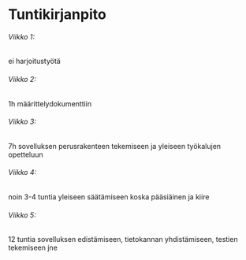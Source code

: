 # Tuntikirjanpito

###### Viikko 1: 
ei harjoitustyötä

###### Viikko 2: 
1h määrittelydokumenttiin 

###### Viikko 3: 
7h sovelluksen perusrakenteen tekemiseen ja yleiseen työkalujen opetteluun

###### Viikko 4: 

noin 3-4 tuntia yleiseen säätämiseen koska pääsiäinen ja kiire

###### Viikko 5:

12 tuntia sovelluksen edistämiseen, tietokannan yhdistämiseen, testien tekemiseen jne
